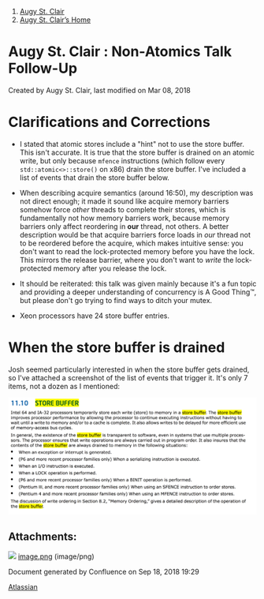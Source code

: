 <div id="page">

<div id="main" class="aui-page-panel">

<div id="main-header">

<div id="breadcrumb-section">

1.  <span>[Augy St. Clair](index.html)</span>
2.  <span>[Augy St. Clair’s
Home](10453289.html)</span>

</div>

# <span id="title-text"> Augy St. Clair : Non-Atomics Talk Follow-Up </span>

</div>

<div id="content" class="view">

<div class="page-metadata">

Created by <span class="author"> Augy St. Clair</span>, last modified on
Mar 08, 2018

</div>

<div id="main-content" class="wiki-content group">

# Clarifications and Corrections

  - I stated that atomic stores include a "hint" not to use the store
    buffer. This isn't accurate. It is true that the store buffer is
    drained on an atomic write, but only because `mfence` instructions
    (which follow every `std::atomic<>::store()` on x86) drain the store
    buffer. I've included a list of events that drain the store buffer
    below.

  - When describing acquire semantics (around 16:50), my description was
    not direct enough; it made it sound like acquire memory barriers
    somehow force *other* threads to complete their stores, which is
    fundamentally not how memory barriers work, because memory barriers
    only affect reordering in **our** thread, not others. A better
    description would be that acquire barriers force loads in *our*
    thread not to be reordered before the acquire, which makes intuitive
    sense: you don't want to read the lock-protected memory before you
    have the lock. This mirrors the release barrier, where you don't
    want to *write* the lock-protected memory after you release the
    lock.

  - It should be reiterated: this talk was given mainly because it's a
    fun topic and providing a deeper understanding of concurrency is A
    Good Thing™, but please don't go trying to find ways to ditch your
    mutex.

  - Xeon processors have 24 store buffer entries.

# When the store buffer is drained

Josh seemed particularly interested in when the store buffer gets
drained, so I've attached a screenshot of the list of events that
trigger it. It's only 7 items, not a dozen as I
mentioned:

<span class="confluence-embedded-file-wrapper confluence-embedded-manual-size">![](attachments/12466934/12466933.png)</span>

</div>

<div class="pageSection group">

<div class="pageSectionHeader">

## Attachments:

</div>

<div class="greybox" data-align="left">

![](images/icons/bullet_blue.gif)
[image.png](attachments/12466934/12466933.png) (image/png)  

</div>

</div>

</div>

</div>

<div id="footer" data-role="contentinfo">

<div class="section footer-body">

Document generated by Confluence on Sep 18, 2018 19:29

<div id="footer-logo">

[Atlassian](http://www.atlassian.com/)

</div>

</div>

</div>

</div>
